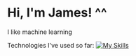 # Hi, I'm James! ^^

I like machine learning

Technologies I've used so far:
[![My Skills](https://skillicons.dev/icons?i=java,sql)](https://skillicons.dev)
